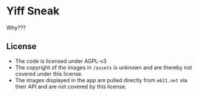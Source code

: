 # Yiff Sneak
Why???

## License
- The code is licensed under AGPL-v3
- The copyright of the images in `/assets` is unknown and are thereby not covered under this license.
- The images displayed in the app are pulled directly from `e621.net` via their API and are not covered by this license.

